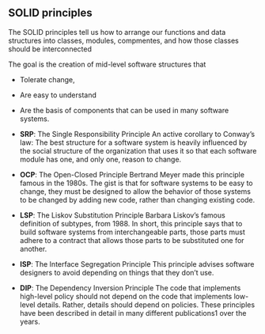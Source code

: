  ## SOLID principles
 
 The SOLID principles tell us how to arrange our functions and data structures into classes, modules, compmentes, and how those classes should be interconnected
 
 The goal is the creation of mid-level software structures that
 
 - Tolerate change,
 - Are easy to understand
 - Are the basis of components that can be used in many software systems.
 
 - **SRP**: The Single Responsibility Principle
 An active corollary to Conway’s law: The best structure for a software system is heavily influenced by the social structure of the organization that uses it so that each software module has one, and only one, reason to change.
 
 - **OCP**: The Open-Closed Principle
 Bertrand Meyer made this principle famous in the 1980s. The gist is that for software systems to be easy to change, they must be designed to allow the behavior of those systems to be changed by adding new code, rather than changing existing code.
- **LSP**: The Liskov Substitution Principle
 Barbara Liskov’s famous definition of subtypes, from 1988. In short, this principle says that to build software systems from interchangeable parts, those parts must adhere to a contract that allows those parts to be substituted one for another.
 
 - **ISP**: The Interface Segregation Principle
 This principle advises software designers to avoid depending on things that they don’t use.
 
 - **DIP**: The Dependency Inversion Principle
 The code that implements high-level policy should not depend on the code that implements low-level details. Rather, details should depend on policies.
 These principles have been described in detail in many different publications1 over the years.
